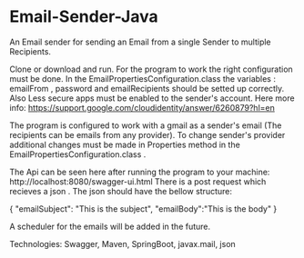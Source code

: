 # Email-Sender-Java
An Email sender for sending an Email from a single Sender to multiple Recipients.

Clone or download and run. For the program to work the right configuration must be done. 
In the  EmailPropertiesConfiguration.class the variables : emailFrom , password and emailRecipients should be setted up correctly.
Also Less secure apps must be enabled to the sender's account. Here more info: https://support.google.com/cloudidentity/answer/6260879?hl=en

The program is configured to work with a gmail as  a sender's email (The recipients can be emails from any provider).
To change sender's provider additional changes must be made in Properties method in the EmailPropertiesConfiguration.class .

The Api can be seen here after running the program to your machine: http://localhost:8080/swagger-ui.html
There is a post request which recieves a json . The json should have the bellow structure:

{
"emailSubject": "This is the subject",
"emailBody":"This is the body"
}

A scheduler for the emails will be added in the future.


Technologies: Swagger, Maven, SpringBoot, javax.mail, json
